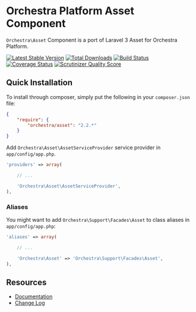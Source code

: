 Orchestra Platform Asset Component
==============

`Orchestra\Asset` Component is a port of Laravel 3 Asset for Orchestra Platform.

[![Latest Stable Version](https://poser.pugx.org/orchestra/asset/v/stable.png)](https://packagist.org/packages/orchestra/asset) 
[![Total Downloads](https://poser.pugx.org/orchestra/asset/downloads.png)](https://packagist.org/packages/orchestra/asset) 
[![Build Status](https://travis-ci.org/orchestral/asset.png?branch=master)](https://travis-ci.org/orchestral/asset) 
[![Coverage Status](https://coveralls.io/repos/orchestral/asset/badge.png?branch=master)](https://coveralls.io/r/orchestral/asset?branch=master) 
[![Scrutinizer Quality Score](https://scrutinizer-ci.com/g/orchestral/asset/badges/quality-score.png?s=3f3515804e4acb3e93c56f62559ac0b96ee74f24)](https://scrutinizer-ci.com/g/orchestral/asset/) 

## Quick Installation

To install through composer, simply put the following in your `composer.json` file:

```json
{
	"require": {
		"orchestra/asset": "2.2.*"
	}
}
```

Add `Orchestra\Asset\AssetServiceProvider` service provider in `app/config/app.php`.

```php
'providers' => array(

	// ...

	'Orchestra\Asset\AssetServiceProvider',
),
```

### Aliases

You might want to add `Orchestra\Support\Facades\Asset` to class aliases in `app/config/app.php`:

```php
'aliases' => array(

	// ...

	'Orchestra\Asset' => 'Orchestra\Support\Facades\Asset',
),
```

## Resources

* [Documentation](http://orchestraplatform.com/docs/latest/components/asset)
* [Change Log](http://orchestraplatform.com/docs/latest/components/asset/changes#v2-2)
